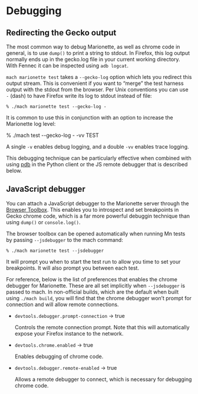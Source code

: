 Debugging
=========

Redirecting the Gecko output
----------------------------

The most common way to debug Marionette, as well as chrome code in
general, is to use `dump()` to print a string to stdout.  In Firefox,
this log output normally ends up in the gecko.log file in your current
working directory.  With Fennec it can be inspected using `adb logcat`.

`mach marionette test` takes a `--gecko-log` option which lets
you redirect this output stream.  This is convenient if you want to
“merge” the test harness output with the stdout from the browser.
Per Unix conventions you can use `-` (dash) to have Firefox write
its log to stdout instead of file:

	% ./mach marionette test --gecko-log -

It is common to use this in conjunction with an option to increase
the Marionette log level:

  % ./mach test --gecko-log - -vv TEST

A single `-v` enables debug logging, and a double `-vv` enables
trace logging.

This debugging technique can be particularly effective when combined
with using [pdb] in the Python client or the JS remote debugger
that is described below.

[pdb]: https://docs.python.org/2/library/pdb.html


JavaScript debugger
-------------------

You can attach a JavaScript debugger to the Marionette server
through the [Browser Toolbox].  This enables you to introspect and
set breakpoints in Gecko chrome code, which is a far more powerful
debuggin technique than using `dump()` or `console.log()`.

The browser toolbox can be opened automatically when running Mn
tests by passing `--jsdebugger` to the mach command:

	% ./mach marionette test --jsdebugger

It will prompt you when to start the test run to allow you time to
set your breakpoints.  It will also prompt you between each test.

For reference, below is the list of preferences that enables the
chrome debugger for Marionette.  These are all set implicitly when
`--jsdebugger` is passed to mach.  In non-official builds, which
are the default when built using `./mach build`, you will find that
the chrome debugger won’t prompt for connection and will allow
remote connections.

  * `devtools.debugger.prompt-connection` → true

    Controls the remote connection prompt.  Note that this will
    automatically expose your Firefox instance to the network.

  * `devtools.chrome.enabled` → true

    Enables debugging of chrome code.

  * `devtools.debugger.remote-enabled` → true

    Allows a remote debugger to connect, which is necessary for
    debugging chrome code.

[Browser Toolbox]: https://developer.mozilla.org/en-US/docs/Tools/Browser_Toolbox
